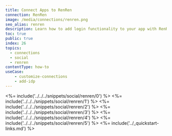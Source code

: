```yaml
---
title: Connect Apps to RenRen
connection: RenRen
image: /media/connections/renren.png
seo_alias: renren
description: Learn how to add login functionality to your app with RenRen. You will need to obtain an API Key and Secret Key for RenRen.
toc: true
public: true
index: 26
topics:
  - connections
  - social
  - renren
contentType: how-to
useCase:
    - customize-connections
    - add-idp
---
```

<%= include('../../../snippets/social/renren/0') %> 
<%= include('../../../snippets/social/renren/1') %> 
<%= include('../../../snippets/social/renren/2') %> 
<%= include('../../../snippets/social/renren/3') %> 
<%= include('../../../snippets/social/renren/4') %> 
<%= include('../../../snippets/social/renren/5') %> 
<%= include('../_quickstart-links.md') %>
